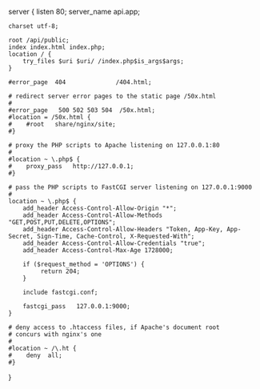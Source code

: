 server {
    listen       80;
    server_name  api.app;

    charset utf-8;

    root /api/public;
    index index.html index.php;
    location / {
        try_files $uri $uri/ /index.php$is_args$args;
    }

    #error_page  404              /404.html;

    # redirect server error pages to the static page /50x.html
    #
    #error_page   500 502 503 504  /50x.html;
    #location = /50x.html {
    #    #root   share/nginx/site;
    #}

    # proxy the PHP scripts to Apache listening on 127.0.0.1:80
    #
    #location ~ \.php$ {
    #    proxy_pass   http://127.0.0.1;
    #}

    # pass the PHP scripts to FastCGI server listening on 127.0.0.1:9000
    #
    location ~ \.php$ {
        add_header Access-Control-Allow-Origin "*";
        add_header Access-Control-Allow-Methods "GET,POST,PUT,DELETE,OPTIONS";
        add_header Access-Control-Allow-Headers "Token, App-Key, App-Secret, Sign-Time, Cache-Control, X-Requested-With";
        add_header Access-Control-Allow-Credentials "true";
        add_header Access-Control-Max-Age 1728000;

        if ($request_method = 'OPTIONS') {
             return 204;
        }

        include fastcgi.conf;

        fastcgi_pass   127.0.0.1:9000;
    }

    # deny access to .htaccess files, if Apache's document root
    # concurs with nginx's one
    #
    #location ~ /\.ht {
    #    deny  all;
    #}
}